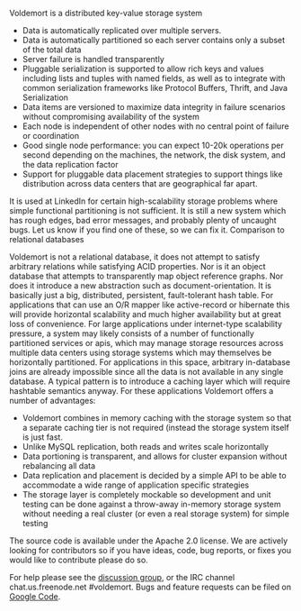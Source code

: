 Voldemort is a distributed key-value storage system

* Data is automatically replicated over multiple servers.
* Data is automatically partitioned so each server contains only a subset of the total data
* Server failure is handled transparently
* Pluggable serialization is supported to allow rich keys and values including lists and tuples with named fields, as well as to integrate with common serialization frameworks like Protocol Buffers, Thrift, and Java Serialization
* Data items are versioned to maximize data integrity in failure scenarios without compromising availability of the system
* Each node is independent of other nodes with no central point of failure or coordination
* Good single node performance: you can expect 10-20k operations per second depending on the machines, the network, the disk system, and the data replication factor
* Support for pluggable data placement strategies to support things like distribution across data centers that are geographical far apart.

It is used at LinkedIn for certain high-scalability storage problems where simple functional partitioning is not sufficient. It is still a new system which has rough edges, bad error messages, and probably plenty of uncaught bugs. Let us know if you find one of these, so we can fix it.
Comparison to relational databases

Voldemort is not a relational database, it does not attempt to satisfy arbitrary relations while satisfying ACID properties. Nor is it an object database that attempts to transparently map object reference graphs. Nor does it introduce a new abstraction such as document-orientation. It is basically just a big, distributed, persistent, fault-tolerant hash table. For applications that can use an O/R mapper like active-record or hibernate this will provide horizontal scalability and much higher availability but at great loss of convenience. For large applications under internet-type scalability pressure, a system may likely consists of a number of functionally partitioned services or apis, which may manage storage resources across multiple data centers using storage systems which may themselves be horizontally partitioned. For applications in this space, arbitrary in-database joins are already impossible since all the data is not available in any single database. A typical pattern is to introduce a caching layer which will require hashtable semantics anyway. For these applications Voldemort offers a number of advantages:

* Voldemort combines in memory caching with the storage system so that a separate caching tier is not required (instead the storage system itself is just fast.
* Unlike MySQL replication, both reads and writes scale horizontally
* Data portioning is transparent, and allows for cluster expansion without rebalancing all data
* Data replication and placement is decided by a simple API to be able to accommodate a wide range of application specific strategies
* The storage layer is completely mockable so development and unit testing can be done against a throw-away in-memory storage system without needing a real cluster (or even a real storage system) for simple testing

The source code is available under the Apache 2.0 license. We are actively looking for contributors so if you have ideas, code, bug reports, or fixes you would like to contribute please do so.

For help please see the [discussion group](http://groups.google.com/group/project-voldemort), or the IRC channel chat.us.freenode.net #voldemort. Bugs and feature requests can be filed on [Google Code](http://code.google.com/p/project-voldemort/issues/list).
